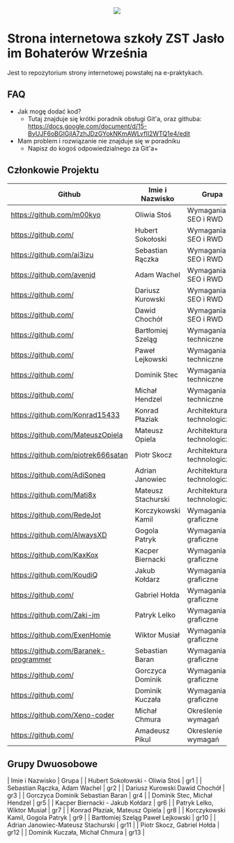 <div align="center">
<img src="https://i.imgur.com/lTNtFlW.png">
<br>
</div>

# Strona internetowa szkoły ZST Jasło im Bohaterów Września
Jest to repozytorium strony internetowej powstałej na e-praktykach.

## FAQ
- Jak mogę dodać kod?
  * Tutaj znajduje się krótki poradnik obsługi Git'a, oraz githuba: https://docs.google.com/document/d/15-ByUJF6oBGIGjlA7zhJDzGYokNKmAWLvfII2WTQ1e4/edit
- Mam problem i rozwiązanie nie znajduje się w poradniku
  * Napisz do kogoś odpowiedzialnego za Git'a+

## Członkowie Projektu
| Github | Imie i Nazwisko | Grupa |
| ------------- | ------------- | ------------- |
| https://github.com/m00kyo  | Oliwia Stoś | Wymagania SEO i RWD |
| https://github.com/  | Hubert Sokołoski | Wymagania SEO i RWD |
| https://github.com/ai3izu | Sebastian Rączka | Wymagania SEO i RWD |
| https://github.com/avenjd  | Adam Wachel | Wymagania SEO i RWD |
| https://github.com/  | Dariusz Kurowski | Wymagania SEO i RWD |
| https://github.com/  | Dawid Chochół | Wymagania SEO i RWD |
| https://github.com/  | Bartłomiej Szeląg | Wymagania techniczne |
| https://github.com/  | Paweł Lejkowski | Wymagania techniczne |
| https://github.com/  | Dominik Stec | Wymagania techniczne |
| https://github.com/  | Michał Hendzel  | Wymagania techniczne |
| https://github.com/Konrad15433  | Konrad Płaziak  | Architektura technologiczna  |
| https://github.com/MateuszOpiela  | Mateusz Opiela  | Architektura technologiczna  |
| https://github.com/piotrek666satan  | Piotr Skocz  | Architektura technologiczna  |
| https://github.com/AdiSoneq  | Adrian Janowiec  | Architektura technologiczna  |
| https://github.com/Mati8x  | Mateusz Stachurski  | Architektura technologiczna  |
| https://github.com/RedeJot  | Korczykowski Kamil  | Wymagania graficzne |
| https://github.com/AlwaysXD  | Gogola Patryk  | Wymagania graficzne |
| https://github.com/KaxKox  | Kacper Biernacki  | Wymagania graficzne |
| https://github.com/KoudiQ  | Jakub Kołdarz  | Wymagania graficzne |
| https://github.com/  | Gabriel Hołda  | Wymagania graficzne |
| https://github.com/Zaki-jm  | Patryk Lelko  | Wymagania graficzne |
| https://github.com/ExenHomie  | Wiktor Musiał  | Wymagania graficzne |
| https://github.com/Baranek-programmer  | Sebastian Baran  | Wymagania graficzne |
| https://github.com/  | Gorczyca Dominik  | Wymagania graficzne |
| https://github.com/  | Dominik Kuczała  | Wymagania graficzne |
| https://github.com/Xeno-coder  | Michał Chmura  | Określenie wymagań |
| https://github.com/  | Amadeusz Pikul  | Okreslenie wymagań |

## Grupy Dwuosobowe
| Imie i Nazwisko | Grupa |
| Hubert Sokołowski - Oliwia Stoś | gr1 |
| Sebastian Rączka, Adam Wachel | gr2 |
| Dariusz Kurowski Dawid Chochół | gr3 |
| Gorczyca Dominik  Sebastian Baran  | gr4 |
| Dominik Stec, Michał Hendzel  | gr5 |
| Kacper Biernacki - Jakub Kołdarz | gr6 |
| Patryk Lelko, Wiktor Musiał | gr7 |
| Konrad Płaziak, Mateusz Opiela | gr8 |
| Korczykowski Kamil, Gogola Patryk | gr9 |
| Bartłomiej Szeląg Paweł Lejkowski | gr10 |
| Adrian Janowiec-Mateusz Stachurski | gr11 |
| Piotr Skocz, Gabriel Hołda | gr12 |
| Dominik Kuczała, Michał Chmura | gr13 |
